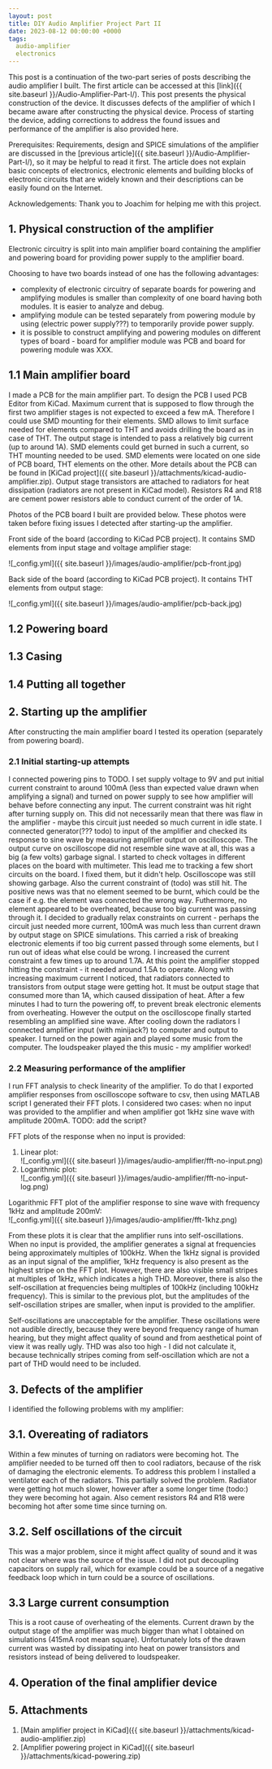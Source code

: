```yaml
---
layout: post
title: DIY Audio Amplifier Project Part II
date: 2023-08-12 00:00:00 +0000
tags:
  audio-amplifier
  electronics
---
```


This post is a continuation of the two-part series of posts describing the audio amplifier I built. The first article can be accessed at this [link]({{ site.baseurl }}/Audio-Amplifier-Part-I/). This post presents the physical construction of the device. It discusses defects of the amplifier of which I became aware after constructing the physical device. Process of starting the device, adding corrections to address the found issues and performance of the amplifier is also provided here.   

Prerequisites: Requirements, design and SPICE simulations of the amplifier are discussed in the [previous article]({{ site.baseurl }}/Audio-Amplifier-Part-I/), so it may be helpful to read it first. The article does not explain basic concepts of electronics, electronic elements and building blocks of electronic circuits that are widely known and their descriptions can be easily found on the Internet.   

Acknowledgements: Thank you to Joachim for helping me with this project.

## 1. Physical construction of the amplifier
Electronic circuitry is split into main amplifier board containing the amplifier and powering board for providing power supply to the amplifier board. 

Choosing to have two boards instead of one has the following advantages:
 - complexity of electronic circuitry of separate boards for powering and amplifying modules is smaller than complexity of one board having both modules. It is easier to analyze and debug.
 - amplifying module can be tested separately from powering module by using (electric power supply???) to temporarily provide power supply. 
 - it is possible to construct amplifying and powering modules on different types of board - board for amplifier module was PCB and board for powering module was XXX.

## 1.1 Main amplifier board
I made a PCB for the main amplifier part. To design the PCB I used PCB Editor from KiCad. Maximum current that is supposed to flow through the first two amplifier stages is not expected to exceed a few mA. Therefore I could use SMD mounting for their elements. SMD allows to limit surface needed for elements compared to THT and avoids drilling the board as in case of THT. The output stage is intended to pass a relatively big current (up to around 1A). SMD elements could get burned in such a current, so THT mounting needed to be used. SMD elements were located on one side of PCB board, THT elements on the other. More details about the PCB can be found in [KiCad project]({{ site.baseurl }}/attachments/kicad-audio-amplifier.zip). Output stage transistors are attached to radiators for heat dissipation (radiators are not present in KiCad model). Resistors R4 and R18 are cement power resistors able to conduct current of the order of 1A.

Photos of the PCB board I built are provided below. These photos were taken before fixing issues I detected after starting-up the amplifier.

Front side of the board (according to KiCad PCB project). It contains SMD elements from input stage and voltage amplifier stage:  

![_config.yml]({{ site.baseurl }}/images/audio-amplifier/pcb-front.jpg)

Back side of the board (according to KiCad PCB project). It contains THT elements from output stage:  

![_config.yml]({{ site.baseurl }}/images/audio-amplifier/pcb-back.jpg)

## 1.2 Powering board


## 1.3 Casing

## 1.4 Putting all together


## 2. Starting up the amplifier 
After constructing the main amplifier board I tested its operation (separately from powering board).

### 2.1 Initial starting-up attempts
I connected powering pins to TODO. I set supply voltage to 9V and put initial current constraint to around 100mA (less than expected value drawn when amplifying a signal) and turned on power supply to see how amplifier will behave before connecting any input. The current constraint was hit right after turning supply on. This did not necessarily mean that there was flaw in the amplifier - maybe this circuit just needed so much current in idle state. I connected generator(??? todo) to input of the amplifier and checked its response to sine wave by measuring amplifier output on oscilloscope. The output curve on oscilloscope did not resemble sine wave at all, this was a big (a few volts) garbage signal. I started to check voltages in different places on the board with multimeter. This lead me to tracking a few short circuits on the board. I fixed them, but it didn't help. Oscilloscope was still showing garbage. Also the current constraint of (todo) was still hit. The positive news was that no element seemed to be burnt, which could be the case if e.g. the element was connected the wrong way. Futhermore, no element appeared to be overheated, because too big current was passing through it. I decided to gradually relax constraints on current - perhaps the circuit just needed more current, 100mA was much less than current drawn by output stage on SPICE simulations. This carried a risk of breaking electronic elements if too big current passed through some elements, but I run out of ideas what else could be wrong. I increased the current constraint a few times up to around 1.7A. At this point the amplifier stopped hitting the constraint - it needed around 1.5A to operate. Along with increasing maximum current I noticed, that radiators connected to transistors from output stage were getting hot. It must be output stage that consumed more than 1A, which caused dissipation of heat. After a few minutes I had to turn the powering off, to prevent break electronic elements from overheating. However the output on the oscilloscope finally started resembling an amplified sine wave. After cooling down the radiators I connected amplifier input (with minijack?) to computer and output to speaker. I turned on the power again and played some music from the computer. The loudspeaker played the this music - my amplifier worked!

### 2.2 Measuring performance of the amplifier
I run FFT analysis to check linearity of the amplifier. To do that I exported amplifier responses from oscilloscope software to csv, then using MATLAB script I generated their FFT plots. I considered two cases: when no input was provided to the amplifier and when amplifier got 1kHz sine wave with amplitude 200mA. TODO: add the script?

FFT plots of the response when no input is provided:  
1. Linear plot:   
![_config.yml]({{ site.baseurl }}/images/audio-amplifier/fft-no-input.png)   
1. Logarithmic plot:   
![_config.yml]({{ site.baseurl }}/images/audio-amplifier/fft-no-input-log.png)   
  
Logarithmic FFT plot of the amplifier response to sine wave with frequency 1kHz and amplitude 200mV:  
![_config.yml]({{ site.baseurl }}/images/audio-amplifier/fft-1khz.png)

From these plots it is clear that the amplifier runs into self-oscillations. When no input is provided, the amplifier generates a signal at frequencies being approximately multiples of 100kHz. 
When the 1kHz signal is provided as an input signal of the amplifier, 1kHz frequency is also present as the highest stripe on the FFT plot. However, there are also visible small stripes at multiples of 1kHz, which indicates a high THD. Moreover, there is also the self-oscillation at frequencies being multiples of 100kHz (including 100kHz frequency). This is similar to the previous plot, but the amplitudes of the self-oscillation stripes are smaller, when input is provided to the amplifier.  

Self-oscillations are unacceptable for the amplifier. These oscillations were not audible directly, because they were beyond frequency range of human hearing, but they might affect quality of sound and from aesthetical point of view it was really ugly. THD was also too high - I did not calculate it, because technically stripes coming from self-oscillation which are not a part of THD would need to be included.

## 3. Defects of the amplifier
I identified the following problems with my amplifier:
## 3.1. Overeating of radiators
Within a few minutes of turning on radiators were becoming hot. The amplifier needed to be turned off then to cool radiators, because of the risk of damaging the electronic elements. To address this problem I installed a ventilator each of the radiators. This partially solved the problem. Radiator were getting hot much slower, however after a some longer time (todo:) they were becoming hot again. Also cement resistors R4 and R18 were becoming hot after some time since turning on.
## 3.2. Self oscillations of the circuit 
This was a major problem, since it might affect quality of sound and it was not clear where was the source of the issue. I did not put decoupling capacitors on supply rail, which for example could be a source of a negative feedback loop which in turn could be a source of oscillations. 
## 3.3 Large current consumption
This is a root cause of overheating of the elements. Current drawn by the output stage of the amplifier was much bigger than what I obtained on simulations (415mA root mean square). Unfortunately lots of the drawn current was wasted by dissipating into heat on power transistors and resistors instead of being delivered to loudspeaker.

## 4. Operation of the final amplifier device


## 5. Attachments
1. [Main amplifier project in KiCad]({{ site.baseurl }}/attachments/kicad-audio-amplifier.zip) 
2. [Amplifier powering project in KiCad]({{ site.baseurl }}/attachments/kicad-powering.zip) 